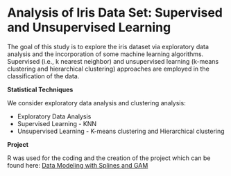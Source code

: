# Analysis of Iris Data Set: Supervised and Unsupervised Learning

The goal of this study is to explore the iris dataset via exploratory data analysis and the incorporation of some machine learning algorithms. Supervised (i.e., k nearest neighbor) and unsupervised learning (k-means clustering and hierarchical clustering) approaches are employed in the classification of the data.

**Statistical Techniques**

We consider exploratory data analysis and clustering analysis:
* Exploratory Data Analysis
* Supervised Learning - KNN
* Unsupervised Learning - K-means clustering and Hierarchical clustering

**Project**

R was used for the coding and the creation of the project which can be found here: [Data Modeling with Splines and GAM](https://rpubs.com/Saidat/B-Splines-and-GAM)
